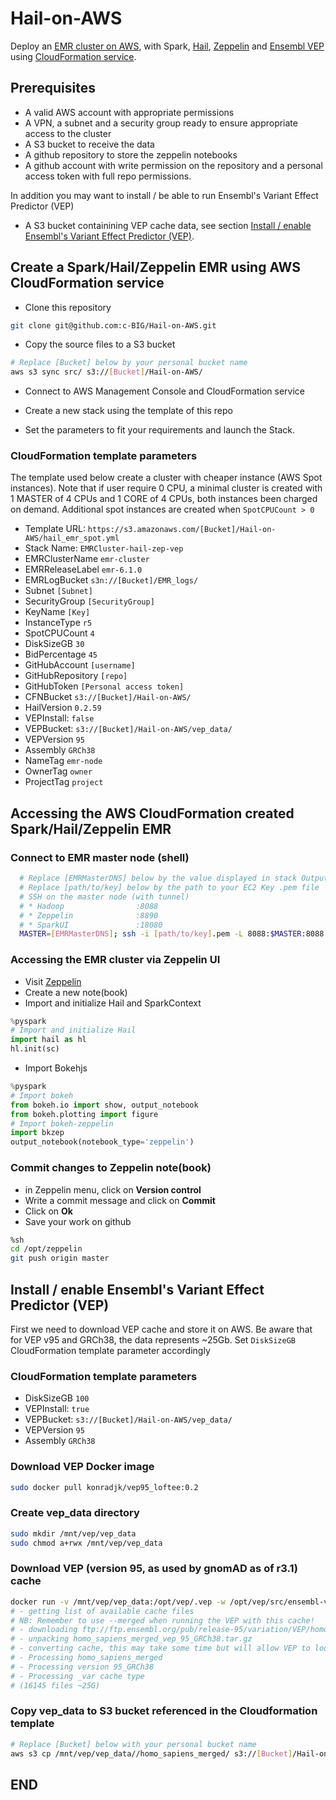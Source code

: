 # Hail-on-AWS

Deploy an [EMR cluster on AWS](https://aws.amazon.com/emr/), with Spark, [Hail](https://hail.is/index.html), [Zeppelin](https://zeppelin.apache.org/) and [Ensembl VEP](https://ensembl.org/info/docs/tools/vep/index.html) using [CloudFormation service](https://aws.amazon.com/cloudformation/).

## Prerequisites

* A valid AWS account with appropriate permissions
* A VPN, a subnet and a security group ready to ensure appropriate access to the cluster
* A S3 bucket to receive the data
* A github repository to store the zeppelin notebooks
* A github account with write permission on the repository and a personal access token with full repo permissions.

In addition you may want to install / be able to run Ensembl's Variant Effect Predictor (VEP) 
* A S3 bucket containining VEP cache data, see section [Install / enable Ensembl's Variant Effect Predictor (VEP)](#Install--enable-Ensembls-Variant-Effect-Predictor-VEP).

## Create a Spark/Hail/Zeppelin EMR using AWS CloudFormation service

* Clone this repository

```sh
git clone git@github.com:c-BIG/Hail-on-AWS.git
```

* Copy the source files to a S3 bucket

```sh
# Replace [Bucket] below by your personal bucket name
aws s3 sync src/ s3://[Bucket]/Hail-on-AWS/
```

* Connect to AWS Management Console and CloudFormation service

* Create a new stack using the template of this repo

* Set the parameters to fit your requirements and launch the Stack.

### CloudFormation template parameters

The template used below create a cluster with cheaper instance (AWS Spot instances). Note that if user require 0 CPU, a minimal cluster is created with 1 MASTER of 4 CPUs and 1 CORE of 4 CPUs, both instances been charged on demand. Additional spot instances are created when `SpotCPUCount > 0`

* Template URL: `https://s3.amazonaws.com/[Bucket]/Hail-on-AWS/hail_emr_spot.yml`
* Stack Name: `EMRCluster-hail-zep-vep`
* EMRClusterName `emr-cluster`
* EMRReleaseLabel `emr-6.1.0`
* EMRLogBucket `s3n://[Bucket]/EMR_logs/`
* Subnet `[Subnet]`
* SecurityGroup `[SecurityGroup]`
* KeyName `[Key]`
* InstanceType `r5`
* SpotCPUCount `4`
* DiskSizeGB `30`
* BidPercentage `45`
* GitHubAccount `[username]`
* GitHubRepository `[repo]`
* GitHubToken `[Personal access token]`
* CFNBucket `s3://[Bucket]/Hail-on-AWS/`
* HailVersion `0.2.59`
* VEPInstall: `false`
* VEPBucket: `s3://[Bucket]/Hail-on-AWS/vep_data/`
* VEPVersion `95`
* Assembly `GRCh38`
* NameTag `emr-node`
* OwnerTag `owner`
* ProjectTag `project`

## Accessing the AWS CloudFormation created Spark/Hail/Zeppelin EMR

### Connect to EMR master node (shell)

```sh
  # Replace [EMRMasterDNS] below by the value displayed in stack Outputs
  # Replace [path/to/key] below by the path to your EC2 Key .pem file
  # SSH on the master node (with tunnel)
  # * Hadoop                :8088
  # * Zeppelin              :8890
  # * SparkUI               :18080
  MASTER=[EMRMasterDNS]; ssh -i [path/to/key].pem -L 8088:$MASTER:8088 -L 8890:$MASTER:8890 -L 18080:$MASTER:18080 hadoop@$MASTER
 ```

### Accessing the EMR cluster via Zeppelin UI  
* Visit [Zeppelin](http://localhost:8890)
* Create a new note(book)
* Import and initialize Hail and SparkContext

```py
%pyspark
# Import and initialize Hail
import hail as hl
hl.init(sc)
```

* Import Bokehjs

```py
%pyspark
# Import bokeh
from bokeh.io import show, output_notebook
from bokeh.plotting import figure
# Import bokeh-zeppelin
import bkzep
output_notebook(notebook_type='zeppelin')
```

### Commit changes to Zeppelin note(book)
  * in Zeppelin menu, click on **Version control**
  * Write a commit message and click on **Commit**
  * Click on **Ok**
* Save your work on github

```sh
%sh
cd /opt/zeppelin
git push origin master
```

## Install / enable Ensembl's Variant Effect Predictor (VEP) 
First we need to download VEP cache and store it on AWS. 
Be aware that for VEP v95 and GRCh38, the data represents ~25Gb. Set `DiskSizeGB` CloudFormation template parameter accordingly

### CloudFormation template parameters
* DiskSizeGB `100`
* VEPInstall: `true`
* VEPBucket: `s3://[Bucket]/Hail-on-AWS/vep_data/`
* VEPVersion `95`
* Assembly `GRCh38`

### Download VEP Docker image

```sh
sudo docker pull konradjk/vep95_loftee:0.2
```

### Create vep_data directory

```sh
sudo mkdir /mnt/vep/vep_data
sudo chmod a+rwx /mnt/vep/vep_data
```

### Download VEP (version 95, as used by gnomAD as of r3.1) cache

```sh
docker run -v /mnt/vep/vep_data:/opt/vep/.vep -w /opt/vep/src/ensembl-vep konradjk/vep95_loftee:0.2 perl INSTALL.pl -a cf -s homo_sapiens_merged -y GRCh38 -n
# - getting list of available cache files
# NB: Remember to use --merged when running the VEP with this cache!
# - downloading ftp://ftp.ensembl.org/pub/release-95/variation/VEP/homo_sapiens_merged_vep_95_GRCh38.tar.gz
# - unpacking homo_sapiens_merged_vep_95_GRCh38.tar.gz
# - converting cache, this may take some time but will allow VEP to look up variants and frequency data much faster
# - Processing homo_sapiens_merged
# - Processing version 95_GRCh38
# - Processing _var cache type
# (16145 files ~25G)
```

### Copy vep_data to S3 bucket referenced in the Cloudformation template

```sh
# Replace [Bucket] below with your personal bucket name
aws s3 cp /mnt/vep/vep_data//homo_sapiens_merged/ s3://[Bucket]/Hail-on-AWS/vep_data/homo_sapiens_merged/ --recursive
```

## END
